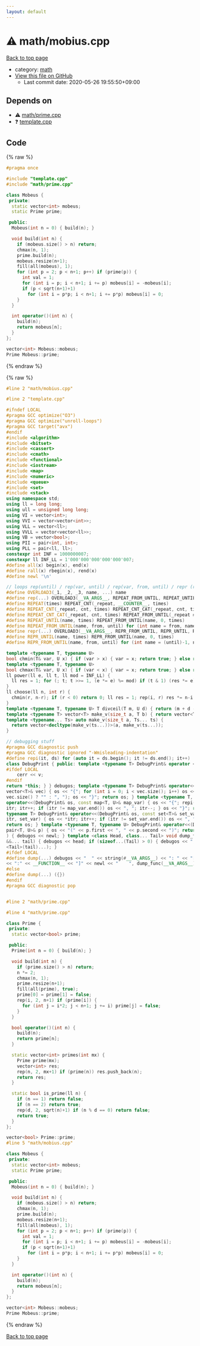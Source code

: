 ```yaml
---
layout: default
---
```


<!-- mathjax config similar to math.stackexchange -->
<script type="text/javascript" async
  src="https://cdnjs.cloudflare.com/ajax/libs/mathjax/2.7.5/MathJax.js?config=TeX-MML-AM_CHTML">
</script>
<script type="text/x-mathjax-config">
  MathJax.Hub.Config({
    TeX: { equationNumbers: { autoNumber: "AMS" }},
    tex2jax: {
      inlineMath: [ ['$','$'] ],
      processEscapes: true
    },
    "HTML-CSS": { matchFontHeight: false },
    displayAlign: "left",
    displayIndent: "2em"
  });
</script>

<script type="text/javascript" src="https://cdnjs.cloudflare.com/ajax/libs/jquery/3.4.1/jquery.min.js"></script>
<script src="https://cdn.jsdelivr.net/npm/jquery-balloon-js@1.1.2/jquery.balloon.min.js" integrity="sha256-ZEYs9VrgAeNuPvs15E39OsyOJaIkXEEt10fzxJ20+2I=" crossorigin="anonymous"></script>
<script type="text/javascript" src="../../assets/js/copy-button.js"></script>
<link rel="stylesheet" href="../../assets/css/copy-button.css" />


# :warning: math/mobius.cpp

<a href="../../index.html">Back to top page</a>

* category: <a href="../../index.html#7e676e9e663beb40fd133f5ee24487c2">math</a>
* <a href="{{ site.github.repository_url }}/blob/master/math/mobius.cpp">View this file on GitHub</a>
    - Last commit date: 2020-05-26 19:55:50+09:00




## Depends on

* :warning: <a href="prime.cpp.html">math/prime.cpp</a>
* :question: <a href="../template.cpp.html">template.cpp</a>


## Code

<a id="unbundled"></a>
{% raw %}
```cpp
#pragma once

#include "template.cpp"
#include "math/prime.cpp"

class Mobeus {
 private:
  static vector<int> mobeus;
  static Prime prime;

 public:
  Mobeus(int n = 0) { build(n); }

  void build(int n) {
    if (mobeus.size() > n) return;
    chmax(n, 1);
    prime.build(n);
    mobeus.resize(n+1);
    fill(all(mobeus), 1);
    for (int p = 2; p < n+1; p++) if (prime(p)) {
      int val = 1;
      for (int i = p; i < n+1; i += p) mobeus[i] = -mobeus[i];
      if (p < sqrt(n+1)+1)
        for (int i = p*p; i < n+1; i += p*p) mobeus[i] = 0;
    }
  }

  int operator()(int n) {
    build(n);
    return mobeus[n];
  }
};

vector<int> Mobeus::mobeus;
Prime Mobeus::prime;

```
{% endraw %}

<a id="bundled"></a>
{% raw %}
```cpp
#line 2 "math/mobius.cpp"

#line 2 "template.cpp"

#ifndef LOCAL
#pragma GCC optimize("O3")
#pragma GCC optimize("unroll-loops")
#pragma GCC target("avx")
#endif
#include <algorithm>
#include <bitset>
#include <cassert>
#include <cmath>
#include <functional>
#include <iostream>
#include <map>
#include <numeric>
#include <queue>
#include <set>
#include <stack>
using namespace std;
using ll = long long;
using ull = unsigned long long;
using VI = vector<int>;
using VVI = vector<vector<int>>;
using VLL = vector<ll>;
using VVLL = vector<vector<ll>>;
using VB = vector<bool>;
using PII = pair<int, int>;
using PLL = pair<ll, ll>;
constexpr int INF = 1000000007;
constexpr ll INF_LL = 1'000'000'000'000'000'007;
#define all(x) begin(x), end(x)
#define rall(x) rbegin(x), rend(x)
#define newl '\n'

// loops rep(until) / rep(var, until) / rep(var, from, until) / repr (reversed order)
#define OVERLOAD3(_1, _2, _3, name, ...) name
#define rep(...) OVERLOAD3(__VA_ARGS__, REPEAT_FROM_UNTIL, REPEAT_UNTIL, REPEAT)(__VA_ARGS__)
#define REPEAT(times) REPEAT_CNT(_repeat, __COUNTER__, times)
#define REPEAT_CNT(_repeat, cnt, times) REPEAT_CNT_CAT(_repeat, cnt, times)
#define REPEAT_CNT_CAT(_repeat, cnt, times) REPEAT_FROM_UNTIL(_repeat ## cnt, 0, times)
#define REPEAT_UNTIL(name, times) REPEAT_FROM_UNTIL(name, 0, times)
#define REPEAT_FROM_UNTIL(name, from, until) for (int name = from, name ## __until = (until); name < name ## __until; name++)
#define repr(...) OVERLOAD3(__VA_ARGS__, REPR_FROM_UNTIL, REPR_UNTIL, REPEAT)(__VA_ARGS__)
#define REPR_UNTIL(name, times) REPR_FROM_UNTIL(name, 0, times)
#define REPR_FROM_UNTIL(name, from, until) for (int name = (until)-1, name ## __from = (from); name >= name ## __from; name--)

template <typename T, typename U>
bool chmin(T& var, U x) { if (var > x) { var = x; return true; } else return false; }
template <typename T, typename U>
bool chmax(T& var, U x) { if (var < x) { var = x; return true; } else return false; }
ll power(ll e, ll t, ll mod = INF_LL) {
  ll res = 1; for (; t; t >>= 1, (e *= e) %= mod) if (t & 1) (res *= e) %= mod; return res;
}
ll choose(ll n, int r) {
  chmin(r, n-r); if (r < 0) return 0; ll res = 1; rep(i, r) res *= n-i, res /= i+1; return res;
}
template <typename T, typename U> T divceil(T m, U d) { return (m + d - 1) / d; }
template <typename T> vector<T> make_v(size_t a, T b) { return vector<T>(a, b); }
template <typename... Ts> auto make_v(size_t a, Ts... ts) {
  return vector<decltype(make_v(ts...))>(a, make_v(ts...));
}

// debugging stuff
#pragma GCC diagnostic push
#pragma GCC diagnostic ignored "-Wmisleading-indentation"
#define repi(it, ds) for (auto it = ds.begin(); it != ds.end(); it++)
class DebugPrint { public: template <typename T> DebugPrint& operator <<(const T& v) {
#ifdef LOCAL
    cerr << v;
#endif
return *this; } } debugos; template <typename T> DebugPrint& operator<<(DebugPrint& os, const
vector<T>& vec) { os << "{"; for (int i = 0; i < vec.size(); i++) os << vec[i] << (i + 1 ==
vec.size() ? "" : ", "); os << "}"; return os; } template <typename T, typename U> DebugPrint&
operator<<(DebugPrint& os, const map<T, U>& map_var) { os << "{"; repi(itr, map_var) { os << *
itr; itr++; if (itr != map_var.end()) os << ", "; itr--; } os << "}"; return os; } template <
typename T> DebugPrint& operator<<(DebugPrint& os, const set<T>& set_var) { os << "{"; repi(
itr, set_var) { os << *itr; itr++; if (itr != set_var.end()) os << ", "; itr--; } os << "}";
return os; } template <typename T, typename U> DebugPrint& operator<<(DebugPrint& os, const
pair<T, U>& p) { os << "(" << p.first << ", " << p.second << ")"; return os; } void dump_func(
) { debugos << newl; } template <class Head, class... Tail> void dump_func(Head &&head, Tail
&&... tail) { debugos << head; if (sizeof...(Tail) > 0) { debugos << ", "; } dump_func(forward
<Tail>(tail)...); }
#ifdef LOCAL
#define dump(...) debugos << "  " << string(#__VA_ARGS__) << ": " << "[" << to_string(__LINE__) \
<< ":" << __FUNCTION__ << "]" << newl << "    ", dump_func(__VA_ARGS__)
#else
#define dump(...) ({})
#endif
#pragma GCC diagnostic pop


#line 2 "math/prime.cpp"

#line 4 "math/prime.cpp"

class Prime {
 private:
  static vector<bool> prime;

 public:
  Prime(int n = 0) { build(n); }

  void build(int n) {
    if (prime.size() > n) return;
    n *= 2;
    chmax(n, 1);
    prime.resize(n+1);
    fill(all(prime), true);
    prime[0] = prime[1] = false;
    rep(i, 2, n+1) if (prime[i]) {
      for (int j = i*2; j < n+1; j += i) prime[j] = false;
    }
  }

  bool operator()(int n) {
    build(n);
    return prime[n];
  }

  static vector<int> primes(int mx) {
    Prime prime(mx);
    vector<int> res;
    rep(n, 2, mx+1) if (prime(n)) res.push_back(n);
    return res;
  }

  static bool is_prime(ll n) {
    if (n == 1) return false;
    if (n == 2) return true;
    rep(d, 2, sqrt(n)+1) if (n % d == 0) return false;
    return true;
  }
};

vector<bool> Prime::prime;
#line 5 "math/mobius.cpp"

class Mobeus {
 private:
  static vector<int> mobeus;
  static Prime prime;

 public:
  Mobeus(int n = 0) { build(n); }

  void build(int n) {
    if (mobeus.size() > n) return;
    chmax(n, 1);
    prime.build(n);
    mobeus.resize(n+1);
    fill(all(mobeus), 1);
    for (int p = 2; p < n+1; p++) if (prime(p)) {
      int val = 1;
      for (int i = p; i < n+1; i += p) mobeus[i] = -mobeus[i];
      if (p < sqrt(n+1)+1)
        for (int i = p*p; i < n+1; i += p*p) mobeus[i] = 0;
    }
  }

  int operator()(int n) {
    build(n);
    return mobeus[n];
  }
};

vector<int> Mobeus::mobeus;
Prime Mobeus::prime;

```
{% endraw %}

<a href="../../index.html">Back to top page</a>

